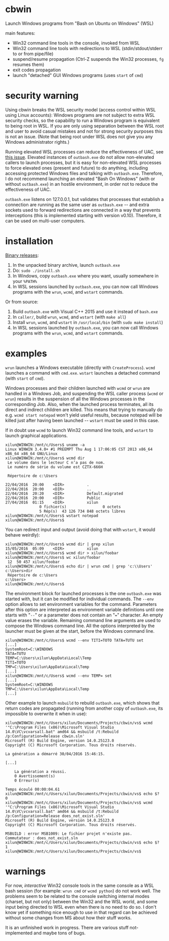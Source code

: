 # cbwin

Launch Windows programs from "Bash on Ubuntu on Windows" (WSL)

main features:

* Win32 command line tools in the console, invoked from WSL
* Win32 command line tools with redirections to WSL (stdin/stdout/stderr to or from pipe/file)
* suspend/resume propagation (Ctrl-Z suspends the Win32 processes, `fg` resumes them)
* exit codes propagation
* launch "detached" GUI Windows programs (uses `start` of `cmd`)


# security warning

Using cbwin breaks the WSL security model (access control within WSL using Linux
accounts): Windows programs are not subject to extra WSL security checks, so the
capability to run a Windows program is equivalent to being root in WSL. If you
are only using separation between the WSL root and user to avoid casual mistakes
and not for strong security purposes this is not an issue. (Note that being root
under WSL does not give you any Windows administrator rights.)

Running elevated WSL processes can reduce the effectiveness of UAC, see
[this issue](https://github.com/Microsoft/BashOnWindows/issues/626).
Elevated instances of `outbash.exe` do not allow non-elevated callers to launch
processes, but it is easy for non-elevated WSL processes to force elevated ones
(present and future) to do anything, including accessing protected Windows files
and talking with `outbash.exe`. Therefore, I do not recommend launching an
elevated "Bash On Windows" (with or without `outbash.exe`) in an hostile
environment, in order not to reduce the effectiveness of UAC.

`outbash.exe` listens on 127.0.0.1, but validates that processes that establish
a connection are running as the same user as `outbash.exe` -- and extra sockets
used to forward redirections are connected in a way that prevents interceptions
(this is implemented starting with version v0.10). Therefore, it can be used on
multi-user computers.

# installation

[Binary releases](https://github.com/xilun/cbwin/releases):

1. In the unpacked binary archive, launch `outbash.exe`
2. Do: `sudo ./install.sh`
3. In Windows, copy `outbash.exe` where you want, usually somewhere in your `%PATH%`
4. In WSL sessions launched by `outbash.exe`, you can now call Windows programs with the `wrun`, `wcmd`, and `wstart` commands.

Or from source:

1. Build `outbash.exe` with Visual C++ 2015 and use it instead of `bash.exe`
2. In `caller/`, build `wrun`, `wcmd`, and `wstart` (with `make all`)
3. Install `wrun`, `wcmd`, and `wstart` in `/usr/local/bin` (with `sudo make install`)
4. In WSL sessions launched by `outbash.exe`, you can now call Windows programs with the `wrun`, `wcmd`, and `wstart` commands.


# examples

`wrun` launches a Windows executable (directly with `CreateProcess`).
`wcmd` launches a command with `cmd.exe`.
`wstart` launches a detached command (with `start` of `cmd`).

Windows processes and their children launched with `wcmd` or `wrun` are handled
in a Windows Job, and suspending the WSL caller process (`wcmd` or `wrun`)
results in the suspension of all the Windows processes in the corresponding Job.
Also, when the launched process terminates, all its direct and indirect children
are killed. This means that trying to manually do e.g. `wcmd start notepad`
won't yield useful results, because notepad will be killed just after having
been launched -- `wstart` must be used in this case.

If in doubt use `wcmd` to launch Win32 command line tools, and `wstart` to
launch graphical applications.

    xilun@WINWIN:/mnt/c/Users$ uname -a
    Linux WINWIN 3.4.0+ #1 PREEMPT Thu Aug 1 17:06:05 CST 2013 x86_64 x86_64 x86_64 GNU/Linux
    xilun@WINWIN:/mnt/c/Users$ wcmd dir
     Le volume dans le lecteur C n’a pas de nom.
     Le numéro de série du volume est CZTX-666H
    
     Répertoire de c:\Users
    
    22/04/2016  20:00    <DIR>          .
    22/04/2016  20:00    <DIR>          ..
    22/04/2016  20:20    <DIR>          Default.migrated
    22/04/2016  20:00    <DIR>          Public
    27/04/2016  01:15    <DIR>          xilun
                   0 fichier(s)                0 octets
                   5 Rép(s)  43 126 734 848 octets libres
    xilun@WINWIN:/mnt/c/Users$ wstart notepad
    xilun@WINWIN:/mnt/c/Users$ 

You can redirect input and output (avoid doing that with `wstart`, it would
behave weirdly):

    xilun@WINWIN:/mnt/c/Users$ wcmd dir | grep xilun
    15/05/2016  05:09    <DIR>          xilun
    xilun@WINWIN:/mnt/c/Users$ wcmd dir > xilun/foobar
    xilun@WINWIN:/mnt/c/Users$ wc xilun/foobar
     12  50 457 xilun/foobar
    xilun@WINWIN:/mnt/c/Users$ echo dir | wrun cmd | grep 'c:\\Users'
    c:\Users>dir
     Répertoire de c:\Users
    c:\Users>
    xilun@WINWIN:/mnt/c/Users$ 

The environment block for launched processes is the one `outbash.exe` was
started with, but it can be modified for individual commands. The `--env` option
allows to set environment variables for the command. Parameters after this
option are interpreted as environment variable definitions until one starts with
"`--`" or a parameter does not contain an "`=`" character. An empty value erases
the variable. Remaining command line arguments are used to compose the Windows
command line. All the options interpreted by the launcher must be given at the
start, before the Windows command line.

    xilun@WINWIN:/mnt/c/Users$ wcmd --env TITI=TOTO TATA=TUTU set
    [...]
    SystemRoot=C:\WINDOWS
    TATA=TUTU
    TEMP=C:\Users\xilun\AppData\Local\Temp
    TITI=TOTO
    TMP=C:\Users\xilun\AppData\Local\Temp
    [...]
    xilun@WINWIN:/mnt/c/Users$ wcmd --env TEMP= set
    [...]
    SystemRoot=C:\WINDOWS
    TMP=C:\Users\xilun\AppData\Local\Temp
    [...]

Other example to launch `msbuild` to rebuild `outbash.exe`, which shows that
return codes are propagated (running from another copy of `outbash.exe`, its
impossible to overwrite it when in use):

    xilun@WINWIN:/mnt/c/Users/xilun/Documents/Projects/cbwin/vs$ wcmd '"C:\Program Files (x86)\Microsoft Visual Studio 14.0\VC\vcvarsall.bat" amd64 && msbuild /t:Rebuild /p:Configuration=Release cbwin.sln'
    Microsoft (R) Build Engine, version 14.0.25123.0
    Copyright (C) Microsoft Corporation. Tous droits réservés.
    
    La génération a démarré 30/04/2016 15:46:15.
    
    [...]
    
        La génération a réussi.
        0 Avertissement(s)
        0 Erreur(s)
    
    Temps écoulé 00:00:04.61
    xilun@WINWIN:/mnt/c/Users/xilun/Documents/Projects/cbwin/vs$ echo $?
    0
    xilun@WINWIN:/mnt/c/Users/xilun/Documents/Projects/cbwin/vs$ wcmd '"C:\Program Files (x86)\Microsoft Visual Studio 14.0\VC\vcvarsall.bat" amd64 && msbuild /t:Rebuild /p:Configuration=Release does_not_exist.sln'
    Microsoft (R) Build Engine, version 14.0.25123.0
    Copyright (C) Microsoft Corporation. Tous droits réservés.
    
    MSBUILD : error MSB1009: Le fichier projet n'existe pas.
    Commutateur : does_not_exist.sln
    xilun@WINWIN:/mnt/c/Users/xilun/Documents/Projects/cbwin/vs$ echo $?
    1
    xilun@WINWIN:/mnt/c/Users/xilun/Documents/Projects/cbwin/vs$ 


# warnings

For now, *interactive* Win32 console tools in the same console as a WSL bash
session (for example: `wrun cmd` or `wcmd python`) do not work well. The
problems seem to be related to the console switching internal modes (charset,
but not only) between the Win32 and the WSL world, and some input being directed
to WSL even when there is no need to do so. I don't know yet if something nice
enough to use in that regard can be achieved without some changes from MS about
how their stuff works.

It is an unfinished work in progress. There are various stuff not-implemented
and maybe tons of bugs.
